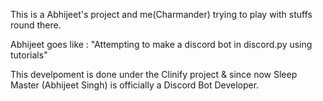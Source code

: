 This is a Abhijeet's project and me(Charmander) trying to play with stuffs round there.

Abhijeet goes like : "Attempting to make a discord bot in discord.py using tutorials"

This develpoment is done under the Clinify project & since now Sleep Master (Abhijeet Singh) is officially a Discord Bot Developer.
